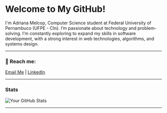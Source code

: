 # Welcome to My GitHub!

I'm Adriana Melcop, Computer Science student at Federal University of Pernambuco (UFPE - CIn). I’m passionate about technology and problem-solving. I’m constantly exploring to expand my skills in software development, with a strong interest in web technologies, algorithms, and systems design.

---

### 🌟 Reach me:
 
[Email Me](mailto:adrianatheilmc@gmail.com) | 
[LinkedIn](https://www.linkedin.com/in/adriana-melcop/)

---

### Stats

![Your GitHub Stats](https://github-readme-stats.vercel.app/api?username=adrianatmelcop&show_icons=true&theme=radical)

---
